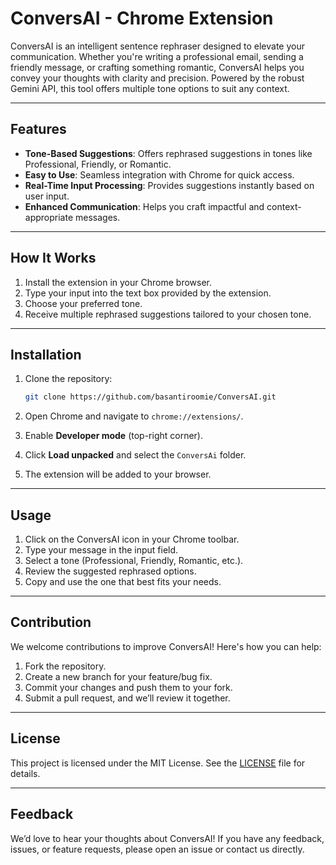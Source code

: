 # ConversAI - Chrome Extension

ConversAI is an intelligent sentence rephraser designed to elevate your communication. Whether you're writing a professional email, sending a friendly message, or crafting something romantic, ConversAI helps you convey your thoughts with clarity and precision. Powered by the robust Gemini API, this tool offers multiple tone options to suit any context.

---

## Features

- **Tone-Based Suggestions**: Offers rephrased suggestions in tones like Professional, Friendly, or Romantic.
- **Easy to Use**: Seamless integration with Chrome for quick access.
- **Real-Time Input Processing**: Provides suggestions instantly based on user input.
- **Enhanced Communication**: Helps you craft impactful and context-appropriate messages.

---

## How It Works

1. Install the extension in your Chrome browser.
2. Type your input into the text box provided by the extension.
3. Choose your preferred tone.
4. Receive multiple rephrased suggestions tailored to your chosen tone.

---

## Installation

1. Clone the repository:
   ```bash
   git clone https://github.com/basantiroomie/ConversAI.git
   ```

2. Open Chrome and navigate to `chrome://extensions/`.

3. Enable **Developer mode** (top-right corner).

4. Click **Load unpacked** and select the `ConversAi` folder.

5. The extension will be added to your browser.

---

## Usage

1. Click on the ConversAI icon in your Chrome toolbar.
2. Type your message in the input field.
3. Select a tone (Professional, Friendly, Romantic, etc.).
4. Review the suggested rephrased options.
5. Copy and use the one that best fits your needs.

---

## Contribution

We welcome contributions to improve ConversAI! Here's how you can help:

1. Fork the repository.
2. Create a new branch for your feature/bug fix.
3. Commit your changes and push them to your fork.
4. Submit a pull request, and we’ll review it together.

---

## License

This project is licensed under the MIT License. See the [LICENSE](LICENSE) file for details.

---

## Feedback

We’d love to hear your thoughts about ConversAI! If you have any feedback, issues, or feature requests, please open an issue or contact us directly.
